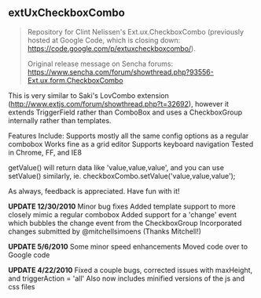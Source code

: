 ## extUxCheckboxCombo
> Repository for Clint Nelissen's Ext.ux.CheckboxCombo (previously hosted at Google Code, which is closing down: https://code.google.com/p/extuxcheckboxcombo/).
> 
> Original release message on Sencha forums: https://www.sencha.com/forum/showthread.php?93556-Ext.ux.form.CheckboxCombo

This is very similar to Saki's LovCombo extension (http://www.extjs.com/forum/showthread.php?t=32692), however it extends TriggerField rather than ComboBox and uses a CheckboxGroup internally rather than templates.

Features Include: Supports mostly all the same config options as a regular combobox Works fine as a grid editor Supports keyboard navigation Tested in Chrome, FF, and IE8

getValue() will return data like 'value,value,value', and you can use setValue() similarly, ie. checkboxCombo.setValue('value,value,value');

As always, feedback is appreciated. Have fun with it!

**UPDATE 12/30/2010** Minor bug fixes Added template support to more closely mimic a regular combobox Added support for a 'change' event which bubbles the change event from the CheckboxGroup Incorporated changes submitted by @mitchellsimoens (Thanks Mitchell!)

**UPDATE 5/6/2010** Some minor speed enhancements Moved code over to Google code

**UPDATE 4/22/2010** Fixed a couple bugs, corrected issues with maxHeight, and triggerAction = 'all' Also now includes minified versions of the js and css files 
